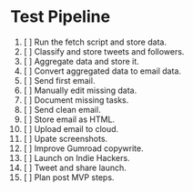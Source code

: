 # Test Pipeline

1. [ ] Run the fetch script and store data.
2. [ ] Classify and store tweets and followers.
3. [ ] Aggregate data and store it.
4. [ ] Convert aggregated data to email data.
5. [ ] Send first email.
6. [ ] Manually edit missing data.
7. [ ] Document missing tasks.
8. [ ] Send clean email.
9. [ ] Store email as HTML.
10. [ ] Upload email to cloud.
11. [ ] Upate screenshots.
12. [ ] Improve Gumroad copywrite.
13. [ ] Launch on Indie Hackers.
14. [ ] Tweet and share launch.
15. [ ] Plan post MVP steps.
